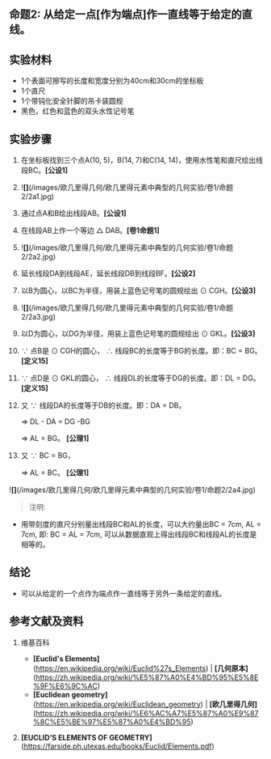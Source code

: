 ## 命题2: 从给定一点[作为端点]作一直线等于给定的直线。

## 实验材料

- 1个表面可擦写的长度和宽度分别为40cm和30cm的坐标板
- 1个直尺
- 1个带钝化安全针脚的吊卡装圆规
- 黑色，红色和蓝色的双头水性记号笔

## 实验步骤

1. 在坐标板找到三个点A(10, 5)，B(14, 7)和C(14, 14)，使用水性笔和直尺绘出线段BC。**[公设1]**
2. !**[]**(/images/欧几里得几何/欧几里得元素中典型的几何实验/卷1/命题2/2a1.jpg)

2. 通过点A和B绘出线段AB。**[公设1]**

3. 在线段AB上作一个等边 △ DAB。**[卷1命题1]**
4. !**[]**(/images/欧几里得几何/欧几里得元素中典型的几何实验/卷1/命题2/2a2.jpg)

4. 延长线段DA到线段AE，延长线段DB到线段BF。**[公设2]**

5. 以B为圆心，以BC为半径，用装上蓝色记号笔的圆规绘出 ⊙ CGH。**[公设3]**
6. !**[]**(/images/欧几里得几何/欧几里得元素中典型的几何实验/卷1/命题2/2a3.jpg)

6. 以D为圆心，以DG为半径，用装上蓝色记号笔的圆规绘出 ⊙ GKL。**[公设3]**

7. ∵ 点B是 ⊙ CGH的圆心， ∴ 线段BC的长度等于BG的长度。即：BC = BG。**[定义15]**

8. ∵ 点D是 ⊙ GKL的圆心， ∴ 线段DL的长度等于DG的长度。即：DL = DG。**[定义15]**

9. 又 ∵ 线段DA的长度等于DB的长度。即：DA = DB。

    ⇒ DL - DA = DG -BG

    ⇒ AL = BG。 **[公理1]**

10. 又 ∵ BC = BG，

    ⇒  AL = BC。 **[公理1]**

!**[]**(/images/欧几里得几何/欧几里得元素中典型的几何实验/卷1/命题2/2a4.jpg)

> 注明:
>  
- 用带刻度的直尺分别量出线段BC和AL的长度，可以大约量出BC = 7cm, AL = 7cm, 即: BC = AL = 7cm, 可以从数据直观上得出线段BC和线段AL的长度是相等的。

## 结论

- 可以从给定的一个点作为端点作一直线等于另外一条给定的直线。 

## 参考文献及资料

1. 维基百科
	- **[Euclid's Elements]**(https://en.wikipedia.org/wiki/Euclid%27s_Elements) | **[几何原本]**(https://zh.wikipedia.org/wiki/%E5%87%A0%E4%BD%95%E5%8E%9F%E6%9C%AC) 
	- **[Euclidean geometry]**(https://en.wikipedia.org/wiki/Euclidean_geometry) | **[欧几里得几何]**(https://zh.wikipedia.org/wiki/%E6%AC%A7%E5%87%A0%E9%87%8C%E5%BE%97%E5%87%A0%E4%BD%95) 

2. **[**EUCLID’S ELEMENTS OF GEOMETRY**]**(https://farside.ph.utexas.edu/books/Euclid/Elements.pdf) 



